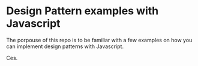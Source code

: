# Design Pattern examples with Javascript



The porpouse of this repo is to be familiar with a few examples on how you can implement design patterns with Javascript.

Ces.

